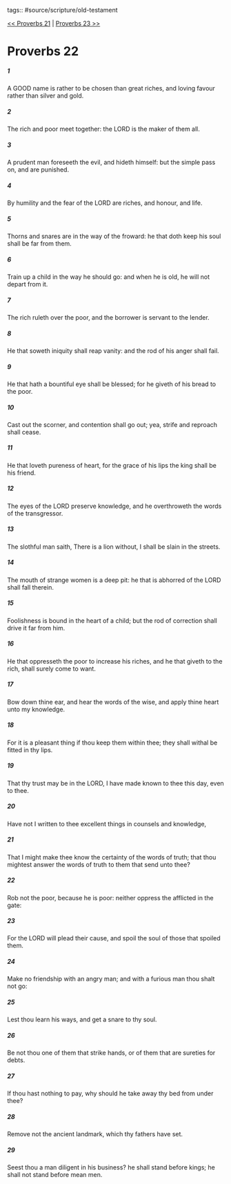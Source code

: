 tags:: #source/scripture/old-testament

[<< Proverbs 21](/old-testament/20_Proverbs/Proverbs_21.md) | [Proverbs 23 >>](/old-testament/20_Proverbs/Proverbs_23.md)

# Proverbs 22

##### 1

A GOOD name is rather to be chosen than great riches, and loving favour rather than silver and gold.

##### 2

The rich and poor meet together: the LORD is the maker of them all.

##### 3

A prudent man foreseeth the evil, and hideth himself: but the simple pass on, and are punished.

##### 4

By humility and the fear of the LORD are riches, and honour, and life.

##### 5

Thorns and snares are in the way of the froward: he that doth keep his soul shall be far from them.

##### 6

Train up a child in the way he should go: and when he is old, he will not depart from it.

##### 7

The rich ruleth over the poor, and the borrower is servant to the lender.

##### 8

He that soweth iniquity shall reap vanity: and the rod of his anger shall fail.

##### 9

He that hath a bountiful eye shall be blessed; for he giveth of his bread to the poor.

##### 10

Cast out the scorner, and contention shall go out; yea, strife and reproach shall cease.

##### 11

He that loveth pureness of heart, for the grace of his lips the king shall be his friend.

##### 12

The eyes of the LORD preserve knowledge, and he overthroweth the words of the transgressor.

##### 13

The slothful man saith, There is a lion without, I shall be slain in the streets.

##### 14

The mouth of strange women is a deep pit: he that is abhorred of the LORD shall fall therein.

##### 15

Foolishness is bound in the heart of a child; but the rod of correction shall drive it far from him.

##### 16

He that oppresseth the poor to increase his riches, and he that giveth to the rich, shall surely come to want.

##### 17

Bow down thine ear, and hear the words of the wise, and apply thine heart unto my knowledge.

##### 18

For it is a pleasant thing if thou keep them within thee; they shall withal be fitted in thy lips.

##### 19

That thy trust may be in the LORD, I have made known to thee this day, even to thee.

##### 20

Have not I written to thee excellent things in counsels and knowledge,

##### 21

That I might make thee know the certainty of the words of truth; that thou mightest answer the words of truth to them that send unto thee?

##### 22

Rob not the poor, because he is poor: neither oppress the afflicted in the gate:

##### 23

For the LORD will plead their cause, and spoil the soul of those that spoiled them.

##### 24

Make no friendship with an angry man; and with a furious man thou shalt not go:

##### 25

Lest thou learn his ways, and get a snare to thy soul.

##### 26

Be not thou one of them that strike hands, or of them that are sureties for debts.

##### 27

If thou hast nothing to pay, why should he take away thy bed from under thee?

##### 28

Remove not the ancient landmark, which thy fathers have set.

##### 29

Seest thou a man diligent in his business? he shall stand before kings; he shall not stand before mean men.

